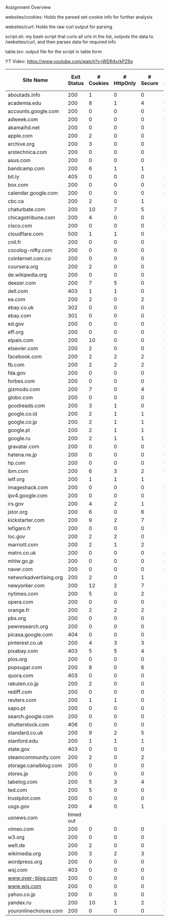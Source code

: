 Assignment Overview

websites/cookies: 
Holds the parsed set-cookie info for further analysis

websites/curl: 
Holds the raw curl output for parsing

script.sh:
my bash script that curls all urls in the list, outputs the data to /websites/curl, and then parses data for required info

table.tsv:
output file for the script in table form

YT Video: https://www.youtube.com/watch?v=WDR4xrkPZ9o

|Site Name             |Exit Status|# Cookies|# HttpOnly|# Secure|# SS|#Strict|# Lax|# None|# Set Path|# Other|FIELD12|Max|Min|Median|Mean      |
|----------------------|-----------|---------|----------|--------|----|-------|-----|------|----------|-------|-------|---|---|------|----------|
|aboutads.info         |200        |1        |0         |0       |0   |0      |0    |0     |1         |0      |       |12 |0  |0     |1.96969697|
|academia.edu          |200        |8        |1         |4       |0   |0      |0    |0     |4         |4      |       |   |   |      |          |
|accounts.google.com   |200        |0        |0         |0       |0   |0      |0    |0     |0         |0      |       |   |   |      |          |
|adweek.com            |200        |0        |0         |0       |0   |0      |0    |0     |0         |0      |       |   |   |      |          |
|akamaihd.net          |200        |0        |0         |0       |0   |0      |0    |0     |0         |0      |       |   |   |      |          |
|apple.com             |200        |2        |0         |0       |0   |0      |0    |0     |2         |0      |       |   |   |      |          |
|archive.org           |200        |3        |0         |0       |0   |0      |0    |0     |3         |0      |       |   |   |      |          |
|arstechnica.com       |200        |0        |0         |0       |0   |0      |0    |0     |0         |0      |       |   |   |      |          |
|asus.com              |200        |0        |0         |0       |0   |0      |0    |0     |0         |0      |       |   |   |      |          |
|bandcamp.com          |200        |6        |1         |1       |1   |0      |0    |1     |6         |0      |       |   |   |      |          |
|bit.ly                |405        |0        |0         |0       |0   |0      |0    |0     |0         |0      |       |   |   |      |          |
|box.com               |200        |0        |0         |0       |0   |0      |0    |0     |0         |0      |       |   |   |      |          |
|calendar.google.com   |200        |0        |0         |0       |0   |0      |0    |0     |0         |0      |       |   |   |      |          |
|cbc.ca                |200        |2        |0         |1       |1   |0      |0    |1     |2         |0      |       |   |   |      |          |
|chaturbate.com        |200        |10       |7         |5       |6   |0      |3    |3     |10        |0      |       |   |   |      |          |
|chicagotribune.com    |200        |4        |0         |0       |0   |0      |0    |0     |2         |2      |       |   |   |      |          |
|cisco.com             |200        |0        |0         |0       |0   |0      |0    |0     |0         |0      |       |   |   |      |          |
|cloudflare.com        |500        |1        |1         |0       |1   |0      |0    |1     |1         |0      |       |   |   |      |          |
|cnil.fr               |200        |0        |0         |0       |0   |0      |0    |0     |0         |0      |       |   |   |      |          |
|cocolog-nifty.com     |200        |0        |0         |0       |0   |0      |0    |0     |0         |0      |       |   |   |      |          |
|cointernet.com.co     |200        |0        |0         |0       |0   |0      |0    |0     |0         |0      |       |   |   |      |          |
|coursera.org          |200        |2        |0         |0       |0   |0      |0    |0     |2         |0      |       |   |   |      |          |
|de.wikipedia.org      |200        |0        |0         |0       |0   |0      |0    |0     |0         |0      |       |   |   |      |          |
|deezer.com            |200        |7        |5         |0       |0   |0      |0    |0     |7         |0      |       |   |   |      |          |
|dell.com              |403        |1        |1         |0       |0   |0      |0    |0     |1         |0      |       |   |   |      |          |
|ea.com                |200        |2        |0         |2       |0   |0      |0    |0     |2         |0      |       |   |   |      |          |
|ebay.co.uk            |302        |0        |0         |0       |0   |0      |0    |0     |0         |0      |       |   |   |      |          |
|ebay.com              |301        |0        |0         |0       |0   |0      |0    |0     |0         |0      |       |   |   |      |          |
|ed.gov                |200        |0        |0         |0       |0   |0      |0    |0     |0         |0      |       |   |   |      |          |
|eff.org               |200        |0        |0         |0       |0   |0      |0    |0     |0         |0      |       |   |   |      |          |
|elpais.com            |200        |10       |0         |0       |0   |0      |0    |0     |10        |0      |       |   |   |      |          |
|elsevier.com          |200        |2        |0         |0       |0   |0      |0    |0     |2         |0      |       |   |   |      |          |
|facebook.com          |200        |2        |2         |2       |0   |0      |0    |0     |2         |0      |       |   |   |      |          |
|fb.com                |200        |2        |2         |2       |0   |0      |0    |0     |2         |0      |       |   |   |      |          |
|fda.gov               |200        |0        |0         |0       |0   |0      |0    |0     |0         |0      |       |   |   |      |          |
|forbes.com            |200        |0        |0         |0       |0   |0      |0    |0     |0         |0      |       |   |   |      |          |
|gizmodo.com           |200        |7        |0         |4       |4   |0      |0    |4     |7         |0      |       |   |   |      |          |
|globo.com             |200        |0        |0         |0       |0   |0      |0    |0     |0         |0      |       |   |   |      |          |
|goodreads.com         |200        |3        |1         |0       |0   |0      |0    |0     |3         |0      |       |   |   |      |          |
|google.co.id          |200        |2        |1         |1       |0   |0      |0    |0     |2         |0      |       |   |   |      |          |
|google.co.jp          |200        |2        |1         |1       |0   |0      |0    |0     |2         |0      |       |   |   |      |          |
|google.pl             |200        |2        |1         |1       |0   |0      |0    |0     |2         |0      |       |   |   |      |          |
|google.ru             |200        |2        |1         |1       |0   |0      |0    |0     |2         |0      |       |   |   |      |          |
|gravatar.com          |200        |0        |0         |0       |0   |0      |0    |0     |0         |0      |       |   |   |      |          |
|hatena.ne.jp          |200        |0        |0         |0       |0   |0      |0    |0     |0         |0      |       |   |   |      |          |
|hp.com                |200        |0        |0         |0       |0   |0      |0    |0     |0         |0      |       |   |   |      |          |
|ibm.com               |200        |6        |3         |2       |0   |0      |0    |0     |6         |0      |       |   |   |      |          |
|ietf.org              |200        |1        |1         |1       |1   |0      |1    |0     |1         |0      |       |   |   |      |          |
|imageshack.com        |200        |0        |0         |0       |0   |0      |0    |0     |0         |0      |       |   |   |      |          |
|ipv4.google.com       |200        |0        |0         |0       |0   |0      |0    |0     |0         |0      |       |   |   |      |          |
|irs.gov               |200        |4        |2         |1       |0   |0      |0    |0     |4         |0      |       |   |   |      |          |
|jstor.org             |200        |6        |0         |6       |6   |0      |5    |1     |6         |0      |       |   |   |      |          |
|kickstarter.com       |200        |9        |2         |7       |0   |0      |0    |0     |9         |0      |       |   |   |      |          |
|lefigaro.fr           |200        |0        |0         |0       |0   |0      |0    |0     |0         |0      |       |   |   |      |          |
|loc.gov               |200        |2        |2         |0       |2   |0      |2    |0     |2         |0      |       |   |   |      |          |
|marriott.com          |200        |2        |1         |2       |2   |0      |0    |2     |2         |0      |       |   |   |      |          |
|metro.co.uk           |200        |0        |0         |0       |0   |0      |0    |0     |0         |0      |       |   |   |      |          |
|mhlw.go.jp            |200        |0        |0         |0       |0   |0      |0    |0     |0         |0      |       |   |   |      |          |
|naver.com             |200        |0        |0         |0       |0   |0      |0    |0     |0         |0      |       |   |   |      |          |
|networkadvertising.org|200        |2        |0         |1       |1   |0      |0    |1     |2         |1      |       |   |   |      |          |
|newyorker.com         |200        |12       |2         |7       |6   |0      |0    |6     |12        |0      |       |   |   |      |          |
|nytimes.com           |200        |5        |0         |2       |2   |0      |1    |1     |5         |0      |       |   |   |      |          |
|opera.com             |200        |0        |0         |0       |0   |0      |0    |0     |0         |0      |       |   |   |      |          |
|orange.fr             |200        |2        |2         |2       |2   |0      |0    |2     |2         |0      |       |   |   |      |          |
|pbs.org               |200        |0        |0         |0       |0   |0      |0    |0     |0         |0      |       |   |   |      |          |
|pewresearch.org       |200        |0        |0         |0       |0   |0      |0    |0     |0         |0      |       |   |   |      |          |
|picasa.google.com     |404        |0        |0         |0       |0   |0      |0    |0     |0         |0      |       |   |   |      |          |
|pinterest.co.uk       |200        |4        |3         |3       |1   |0      |0    |1     |4         |0      |       |   |   |      |          |
|pixabay.com           |403        |5        |5         |4       |5   |0      |2    |3     |5         |0      |       |   |   |      |          |
|plos.org              |200        |0        |0         |0       |0   |0      |0    |0     |0         |0      |       |   |   |      |          |
|popsugar.com          |200        |8        |0         |6       |6   |0      |0    |6     |8         |0      |       |   |   |      |          |
|quora.com             |403        |0        |0         |0       |0   |0      |0    |0     |0         |0      |       |   |   |      |          |
|rakuten.co.jp         |200        |2        |0         |0       |0   |0      |0    |0     |2         |0      |       |   |   |      |          |
|rediff.com            |200        |0        |0         |0       |0   |0      |0    |0     |0         |0      |       |   |   |      |          |
|reuters.com           |200        |1        |1         |0       |0   |0      |0    |0     |0         |1      |       |   |   |      |          |
|sapo.pt               |200        |0        |0         |0       |0   |0      |0    |0     |0         |0      |       |   |   |      |          |
|search.google.com     |200        |0        |0         |0       |0   |0      |0    |0     |0         |0      |       |   |   |      |          |
|shutterstock.com      |406        |0        |0         |0       |0   |0      |0    |0     |0         |0      |       |   |   |      |          |
|standard.co.uk        |200        |9        |2         |5       |0   |0      |0    |0     |9         |0      |       |   |   |      |          |
|stanford.edu          |200        |1        |1         |1       |0   |0      |0    |0     |1         |0      |       |   |   |      |          |
|state.gov             |403        |0        |0         |0       |0   |0      |0    |0     |0         |0      |       |   |   |      |          |
|steamcommunity.com    |200        |2        |0         |2       |2   |0      |0    |2     |2         |0      |       |   |   |      |          |
|storage.canalblog.com |200        |0        |0         |0       |0   |0      |0    |0     |0         |0      |       |   |   |      |          |
|stores.jp             |200        |0        |0         |0       |0   |0      |0    |0     |0         |0      |       |   |   |      |          |
|tabelog.com           |200        |5        |3         |4       |0   |0      |0    |0     |5         |0      |       |   |   |      |          |
|ted.com               |200        |5        |0         |0       |0   |0      |0    |0     |5         |0      |       |   |   |      |          |
|trustpilot.com        |200        |0        |0         |0       |0   |0      |0    |0     |0         |0      |       |   |   |      |          |
|usgs.gov              |200        |4        |0         |1       |2   |0      |0    |2     |4         |0      |       |   |   |      |          |
|usnews.com            |timed out  |         |          |        |    |       |     |      |          |       |       |   |   |      |          |
|vimeo.com             |200        |0        |0         |0       |0   |0      |0    |0     |0         |0      |       |   |   |      |          |
|w3.org                |200        |0        |0         |0       |0   |0      |0    |0     |0         |0      |       |   |   |      |          |
|welt.de               |200        |2        |0         |0       |0   |0      |0    |0     |0         |2      |       |   |   |      |          |
|wikimedia.org         |200        |3        |2         |3       |0   |0      |0    |0     |3         |0      |       |   |   |      |          |
|wordpress.org         |200        |0        |0         |0       |0   |0      |0    |0     |0         |0      |       |   |   |      |          |
|wsj.com               |403        |0        |0         |0       |0   |0      |0    |0     |0         |0      |       |   |   |      |          |
|www.over-blog.com     |200        |0        |0         |0       |0   |0      |0    |0     |0         |0      |       |   |   |      |          |
|www.wix.com           |200        |0        |0         |0       |0   |0      |0    |0     |0         |0      |       |   |   |      |          |
|yahoo.co.jp           |200        |0        |0         |0       |0   |0      |0    |0     |0         |0      |       |   |   |      |          |
|yandex.ru             |200        |10       |1         |2       |0   |0      |0    |0     |10        |0      |       |   |   |      |          |
|youronlinechoices.com |200        |0        |0         |0       |0   |0      |0    |0     |0         |0      |       |   |   |      |          |
